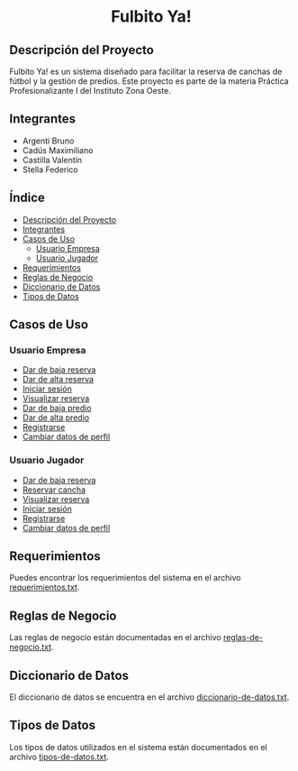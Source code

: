 <h1 align="center"> Fulbito Ya! </h1>

## Descripción del Proyecto

Fulbito Ya! es un sistema diseñado para facilitar la reserva de canchas de fútbol y la gestión de predios. Este proyecto es parte de la materia Práctica Profesionalizante I del Instituto Zona Oeste.

## Integrantes

- Argenti Bruno
- Cadús Maximiliano
- Castilla Valentín
- Stella Federico

## Índice

- [Descripción del Proyecto](#descripción-del-proyecto)
- [Integrantes](#integrantes)
- [Casos de Uso](#casos-de-uso)
  - [Usuario Empresa](#usuario-empresa)
  - [Usuario Jugador](#usuario-jugador)
- [Requerimientos](#requerimientos)
- [Reglas de Negocio](#reglas-de-negocio)
- [Diccionario de Datos](#diccionario-de-datos)
- [Tipos de Datos](#tipos-de-datos)

## Casos de Uso

### Usuario Empresa

- [Dar de baja reserva](analisis/casos-de-uso/casos-de-uso-empresa/dar-de-baja-reserva.txt)
- [Dar de alta reserva](analisis/casos-de-uso/casos-de-uso-empresa/dar-de-alta-reserva.txt)
- [Iniciar sesión](analisis/casos-de-uso/casos-de-uso-empresa/iniciar-sesion.txt)
- [Visualizar reserva](analisis/casos-de-uso/casos-de-uso-empresa/visualizar-reserva.txt)
- [Dar de baja predio](analisis/casos-de-uso/casos-de-uso-empresa/dar-de-baja-predio.txt)
- [Dar de alta predio](analisis/casos-de-uso/casos-de-uso-empresa/dar-de-alta-predio.txt)
- [Registrarse](analisis/casos-de-uso/casos-de-uso-empresa/registrarse.txt)
- [Cambiar datos de perfil](analisis/casos-de-uso/casos-de-uso-empresa/cambiar-datos-de-perfil.txt)

### Usuario Jugador

- [Dar de baja reserva](analisis/casos-de-uso/casos-de-uso-usuario/dar-de-baja-reserva.txt)
- [Reservar cancha](analisis/casos-de-uso/casos-de-uso-usuario/reservar-cancha.txt)
- [Visualizar reserva](analisis/casos-de-uso/casos-de-uso-usuario/visualizar-reserva.txt)
- [Iniciar sesión](analisis/casos-de-uso/casos-de-uso-usuario/iniciar-sesion.txt)
- [Registrarse](analisis/casos-de-uso/casos-de-uso-usuario/registrarse.txt)
- [Cambiar datos de perfil](analisis/casos-de-uso/casos-de-uso-usuario/cambiar-datos-de-perfil.txt)

## Requerimientos

Puedes encontrar los requerimientos del sistema en el archivo [requerimientos.txt](analisis/requerimientos/requerimientos.txt).

## Reglas de Negocio

Las reglas de negocio están documentadas en el archivo [reglas-de-negocio.txt](analisis/reglas-de-negocio/reglas-de-negocio.txt).

## Diccionario de Datos

El diccionario de datos se encuentra en el archivo [diccionario-de-datos.txt](analisis/diccionario-de-datos/diccionario-de-datos.txt).

## Tipos de Datos

Los tipos de datos utilizados en el sistema están documentados en el archivo [tipos-de-datos.txt](analisis/tipos-de-datos/tipos-de-datos.txt).
